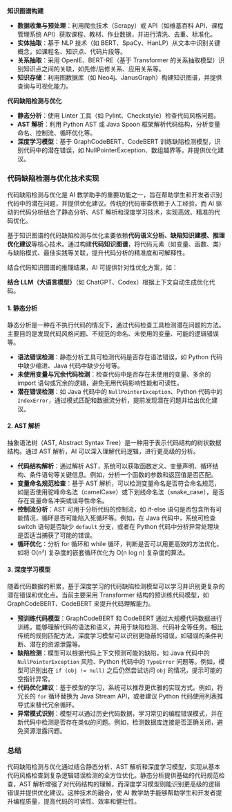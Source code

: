 **知识图谱构建**

- **数据收集与预处理**：利用爬虫技术（Scrapy）或 API（如维基百科 API、课程管理系统 API）获取课程、教材、作业数据，并进行清洗、去重、标准化。
- **实体抽取**：基于 NLP 技术（如 BERT、SpaCy、HanLP）从文本中识别关键概念，如课程名、知识点、代码片段等。
- **关系抽取**：采用 OpenIE、BERT-RE（基于 Transformer 的关系抽取模型）识别知识点之间的关联，如先修/后修关系、应用关系等。
- **知识存储**：利用图数据库（如 Neo4j、JanusGraph）构建知识图谱，并提供查询与可视化能力。

**代码缺陷检测与优化**

- **静态分析**：使用 Linter 工具（如 Pylint、Checkstyle）检查代码风格问题。
- **AST 解析**：利用 Python AST 或 Java Spoon 框架解析代码结构，分析变量命名、控制流、循环优化等。
- **深度学习模型**：基于 GraphCodeBERT、CodeBERT 训练缺陷检测模型，识别代码中的潜在错误，如 NullPointerException、数组越界等，并提供优化建议。





### **代码缺陷检测与优化技术实现**

代码缺陷检测与优化是 AI 教学助手的重要功能之一，旨在帮助学生和开发者识别代码中的潜在问题，并提供优化建议。传统的代码审查依赖于人工经验，而 AI 驱动的代码分析结合了静态分析、AST 解析和深度学习技术，实现高效、精准的代码优化。

基于知识图谱的代码缺陷检测与优化主要依赖**代码语义分析、缺陷知识建模、推理优化建议**等核心技术。通过构建**代码知识图谱**，将代码元素（如变量、函数、类）与缺陷模式、最佳实践等关联，提升代码分析的精准度和可解释性。

结合代码知识图谱的推理结果，AI 可提供针对性优化方案，如：

**结合 LLM（大语言模型）**（如 ChatGPT、Codex）根据上下文自动生成优化代码。

#### **1. 静态分析**

静态分析是一种在不执行代码的情况下，通过代码检查工具检测潜在问题的方法。主要目的是发现代码风格问题、不规范的命名、未使用的变量、可能的逻辑错误等。

- **语法错误检测**：静态分析工具可检测代码是否存在语法错误，如 Python 代码中缺少缩进、Java 代码中缺少分号等。
- **未使用变量与冗余代码检测**：检查代码中是否存在未使用的变量、多余的 import 语句或冗余的逻辑，避免无用代码影响性能和可读性。
- **潜在错误检测**：如 Java 代码中的 `NullPointerException`、Python 代码中的 `IndexError`，通过模式匹配和数据流分析，提前发现潜在问题并给出优化建议。

#### **2. AST 解析**

抽象语法树（AST, Abstract Syntax Tree）是一种用于表示代码结构的树状数据结构。通过 AST 解析，AI 可以深入理解代码逻辑，进行更高级的分析。

- **代码结构解析**：通过解析 AST，系统可以获取函数定义、变量声明、循环结构、条件语句等关键信息。例如，分析一个函数的参数和返回值是否匹配。
- **变量命名规范检查**：基于 AST 解析，可以检测变量命名是否符合命名规范，如是否使用驼峰命名法（camelCase）或下划线命名法（snake_case），是否存在变量命名冲突或误导性命名。
- **控制流分析**：AST 可用于分析代码的控制流，如 if-else 语句是否包含所有可能情况，循环是否可能陷入死循环等。例如，在 Java 代码中，系统可检查 switch 语句是否缺少 `default` 分支，或者在 Python 代码中分析异常处理块是否适当捕获了可能的错误。
- **循环优化**：分析 for 循环和 while 循环，判断是否可以用更高效的方法优化，如将 O(n²) 复杂度的嵌套循环优化为 O(n log n) 复杂度的算法。

#### **3. 深度学习模型**

随着代码数据的积累，基于深度学习的代码缺陷检测模型可以学习并识别更复杂的潜在错误和优化点。当前主要采用 Transformer 结构的预训练代码模型，如 GraphCodeBERT、CodeBERT 来提升代码理解能力。

- **预训练代码模型**：GraphCodeBERT 和 CodeBERT 通过大规模代码数据进行训练，能够理解代码的语法和语义，并用于缺陷检测、代码补全等任务。相比传统的规则匹配方法，深度学习模型可以识别更隐蔽的错误，如错误的条件判断、潜在的资源泄露等。
- **缺陷检测**：模型可以根据代码上下文预测可能的缺陷，如 Java 代码中的 `NullPointerException` 风险、Python 代码中的 `TypeError` 问题等。例如，模型可识别出在 `if (obj != null)` 之后仍然尝试访问 `obj` 的情况，提示可能的空指针异常。
- **代码优化建议**：基于模型的学习，系统可以推荐更优雅的实现方式。例如，将冗长的 `for` 循环替换为 Java Stream API，或者建议 Python 代码使用列表推导式来替代冗余循环。
- **异常模式识别**：模型可以通过历史代码数据，学习常见的编程错误模式，并在新代码中检测是否存在类似的问题。例如，检测数据库连接是否正确关闭，避免资源泄露问题。

### **总结**

代码缺陷检测与优化通过结合静态分析、AST 解析和深度学习模型，实现从基本代码风格检查到复杂逻辑错误检测的全方位优化。静态分析提供基础的代码规范检查，AST 解析增强了对代码结构的理解，而深度学习模型则能识别更高级的逻辑错误并提供优化建议。这种技术的融合，使 AI 教学助手能够帮助学生和开发者提升编程质量，提高代码的可读性、效率和健壮性。